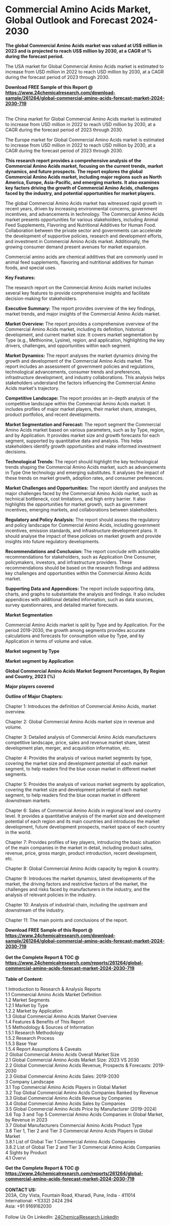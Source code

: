 <h1>Commercial Amino Acids Market, Global Outlook and Forecast 2024-2030</h1><p><strong>The global Commercial Amino Acids market was valued at US$ million in 2023 and is projected to reach US$ million by 2030, at a CAGR of % during the forecast period.</strong></p><p>
</p><p>The USA market for Global Commercial Amino Acids market is estimated to increase from USD million in 2022 to reach USD million by 2030, at a CAGR during the forecast period of 2023 through 2030.</p><div><b>Download FREE Sample of this Report @ 
            <a href="https://www.24chemicalresearch.com/download-sample/261264/global-commercial-amino-acids-forecast-market-2024-2030-719">
            https://www.24chemicalresearch.com/download-sample/261264/global-commercial-amino-acids-forecast-market-2024-2030-719</a></b></div><br><p>
</p><p>The China market for Global Commercial Amino Acids market is estimated to increase from USD million in 2022 to reach USD million by 2030, at a CAGR during the forecast period of 2023 through 2030.</p><p>
</p><p>The Europe market for Global Commercial Amino Acids market is estimated to increase from USD million in 2022 to reach USD million by 2030, at a CAGR during the forecast period of 2023 through 2030.</p><p>
</p><p><strong>This research report provides a comprehensive analysis of the Commercial Amino Acids market, focusing on the current trends, market dynamics, and future prospects. The report explores the global Commercial Amino Acids market, including major regions such as North America, Europe, Asia-Pacific, and emerging markets. It also examines key factors driving the growth of Commercial Amino Acids, challenges faced by the industry, and potential opportunities for market players.</strong></p><p>
The global Commercial Amino Acids market has witnessed rapid growth in recent years, driven by increasing environmental concerns, government incentives, and advancements in technology. The Commercial Amino Acids market presents opportunities for various stakeholders, including Animal Feed Supplements, Flavoring and Nutritional Additives for Human Food. Collaboration between the private sector and governments can accelerate the development of supportive policies, research and development efforts, and investment in Commercial Amino Acids market. Additionally, the growing consumer demand present avenues for market expansion.</p><p>
Commercial amino acids are chemical additives that are commonly used in animal feed supplements, flavoring and nutritional additives for human foods, and special uses.</p><p>
<strong>Key Features:</strong></p><p>
The research report on the Commercial Amino Acids market includes several key features to provide comprehensive insights and facilitate decision-making for stakeholders.</p><p>
<strong>Executive Summary:</strong> The report provides overview of the key findings, market trends, and major insights of the Commercial Amino Acids market.</p><p>
<strong>Market Overview: </strong>The report provides a comprehensive overview of the Commercial Amino Acids market, including its definition, historical development, and current market size. It covers market segmentation by Type (e.g., Methionine, Lysine), region, and application, highlighting the key drivers, challenges, and opportunities within each segment.</p><p>
<strong>Market Dynamics:</strong> The report analyses the market dynamics driving the growth and development of the Commercial Amino Acids market. The report includes an assessment of government policies and regulations, technological advancements, consumer trends and preferences, infrastructure development, and industry collaborations. This analysis helps stakeholders understand the factors influencing the Commercial Amino Acids market's trajectory.</p><p>
<strong>Competitive Landscape: </strong>The report provides an in-depth analysis of the competitive landscape within the Commercial Amino Acids market. It includes profiles of major market players, their market share, strategies, product portfolios, and recent developments.</p><p>
<strong>Market Segmentation and Forecast:</strong> The report segment the Commercial Amino Acids market based on various parameters, such as by Type, region, and by Application. It provides market size and growth forecasts for each segment, supported by quantitative data and analysis. This helps stakeholders identify growth opportunities and make informed investment decisions.</p><p>
<strong>Technological Trends: </strong>The report should highlight the key technological trends shaping the Commercial Amino Acids market, such as advancements in Type One technology and emerging substitutes. It analyses the impact of these trends on market growth, adoption rates, and consumer preferences.</p><p>
<strong>Market Challenges and Opportunities:</strong> The report identify and analyses the major challenges faced by the Commercial Amino Acids market, such as technical bottleneck, cost limitations, and high entry barrier. It also highlights the opportunities for market growth, such as government incentives, emerging markets, and collaborations between stakeholders.</p><p>
<strong>Regulatory and Policy Analysis:</strong> The report should assess the regulatory and policy landscape for Commercial Amino Acids, including government incentives, emission standards, and infrastructure development plans. It should analyse the impact of these policies on market growth and provide insights into future regulatory developments.</p><p>
<strong>Recommendations and Conclusion: </strong>The report conclude with actionable recommendations for stakeholders, such as Application One Consumer, policymakers, investors, and infrastructure providers. These recommendations should be based on the research findings and address key challenges and opportunities within the Commercial Amino Acids market.</p><p>
<strong>Supporting Data and Appendices: </strong>The report include supporting data, charts, and graphs to substantiate the analysis and findings. It also includes appendices with additional detailed information, such as data sources, survey questionnaires, and detailed market forecasts.</p><p>
<strong>Market Segmentation</strong></p><p>
Commercial Amino Acids market is split by Type and by Application. For the period 2019-2030, the growth among segments provides accurate calculations and forecasts for consumption value by Type, and by Application in terms of volume and value.</p><p>
<strong>Market segment by Type</strong></p><p>
</p><p>
</p><p><strong>Market segment by Application</strong></p><p>
</p><p>
</p><p><strong>Global Commercial Amino Acids Market Segment Percentages, By Region and Country, 2023 (%)</strong></p><p>
</p><p>
</p><p><strong>Major players covered</strong></p><p>
</p><p>
</p><p><strong>Outline of Major Chapters:</strong></p><p>
Chapter 1: Introduces the definition of Commercial Amino Acids, market overview.</p><p>
Chapter 2: Global Commercial Amino Acids market size in revenue and volume.</p><p>
Chapter 3: Detailed analysis of Commercial Amino Acids manufacturers competitive landscape, price, sales and revenue market share, latest development plan, merger, and acquisition information, etc.</p><p>
Chapter 4: Provides the analysis of various market segments by type, covering the market size and development potential of each market segment, to help readers find the blue ocean market in different market segments.</p><p>
Chapter 5: Provides the analysis of various market segments by application, covering the market size and development potential of each market segment, to help readers find the blue ocean market in different downstream markets.</p><p>
Chapter 6: Sales of Commercial Amino Acids in regional level and country level. It provides a quantitative analysis of the market size and development potential of each region and its main countries and introduces the market development, future development prospects, market space of each country in the world.</p><p>
Chapter 7: Provides profiles of key players, introducing the basic situation of the main companies in the market in detail, including product sales, revenue, price, gross margin, product introduction, recent development, etc.</p><p>
Chapter 8: Global Commercial Amino Acids capacity by region &amp; country.</p><p>
Chapter 9: Introduces the market dynamics, latest developments of the market, the driving factors and restrictive factors of the market, the challenges and risks faced by manufacturers in the industry, and the analysis of relevant policies in the industry.</p><p>
Chapter 10: Analysis of industrial chain, including the upstream and downstream of the industry.</p><p>
Chapter 11: The main points and conclusions of the report.</p><div><b>Download FREE Sample of this Report @ 
            <a href="https://www.24chemicalresearch.com/download-sample/261264/global-commercial-amino-acids-forecast-market-2024-2030-719">
            https://www.24chemicalresearch.com/download-sample/261264/global-commercial-amino-acids-forecast-market-2024-2030-719</a></b></div><br><div><b>Get the Complete Report & TOC @ 
            <a href="https://www.24chemicalresearch.com/reports/261264/global-commercial-amino-acids-forecast-market-2024-2030-719">
            https://www.24chemicalresearch.com/reports/261264/global-commercial-amino-acids-forecast-market-2024-2030-719</a></b></div><br>
            <b>Table of Content:</b><p>1 Introduction to Research & Analysis Reports<br />
    1.1 Commercial Amino Acids Market Definition<br />
    1.2 Market Segments<br />
        1.2.1 Market by Type<br />
        1.2.2 Market by Application<br />
    1.3 Global Commercial Amino Acids Market Overview<br />
    1.4 Features & Benefits of This Report<br />
    1.5 Methodology & Sources of Information<br />
        1.5.1 Research Methodology<br />
        1.5.2 Research Process<br />
        1.5.3 Base Year<br />
        1.5.4 Report Assumptions & Caveats<br />
2 Global Commercial Amino Acids Overall Market Size<br />
    2.1 Global Commercial Amino Acids Market Size: 2023 VS 2030<br />
    2.2 Global Commercial Amino Acids Revenue, Prospects & Forecasts: 2019-2030<br />
    2.3 Global Commercial Amino Acids Sales: 2019-2030<br />
3 Company Landscape<br />
    3.1 Top Commercial Amino Acids Players in Global Market<br />
    3.2 Top Global Commercial Amino Acids Companies Ranked by Revenue<br />
    3.3 Global Commercial Amino Acids Revenue by Companies<br />
    3.4 Global Commercial Amino Acids Sales by Companies<br />
    3.5 Global Commercial Amino Acids Price by Manufacturer (2019-2024)<br />
    3.6 Top 3 and Top 5 Commercial Amino Acids Companies in Global Market, by Revenue in 2023<br />
    3.7 Global Manufacturers Commercial Amino Acids Product Type<br />
    3.8 Tier 1, Tier 2 and Tier 3 Commercial Amino Acids Players in Global Market<br />
        3.8.1 List of Global Tier 1 Commercial Amino Acids Companies<br />
        3.8.2 List of Global Tier 2 and Tier 3 Commercial Amino Acids Companies<br />
4 Sights by Product<br />
    4.1 Overvi</p><div><b>Get the Complete Report & TOC @ 
            <a href="https://www.24chemicalresearch.com/reports/261264/global-commercial-amino-acids-forecast-market-2024-2030-719">
            https://www.24chemicalresearch.com/reports/261264/global-commercial-amino-acids-forecast-market-2024-2030-719</a></b></div><br><b>CONTACT US:</b><br>
            203A, City Vista, Fountain Road, Kharadi, Pune, India - 411014<br>
            International: +1(332) 2424 294<br>
            Asia: +91 9169162030 <br><br>
            Follow Us On LinkedIn: <a href="https://www.linkedin.com/company/24chemicalresearch/">24ChemicalResearch LinkedIn</a>